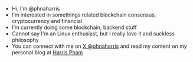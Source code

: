 - Hi, I’m @phnaharris
- I’m interested in somethings related blockchain consensus, cryptocurrency and financial
- I’m currently doing some blockchain, backend stuff
- Cannot say I'm an Linux enthusiast, but I really love it and suckless philosophy
- You can connect with me on [X @phnaharris](https://x.com/phnaharris) and read my content on my personal blog at [Harris Pham](https://phnaharris.github.io)

<!---
phnaharris/phnaharris is a ✨ special ✨ repository because its `README.md` (this file) appears on your GitHub profile.
You can click the Preview link to take a look at your changes.
--->
